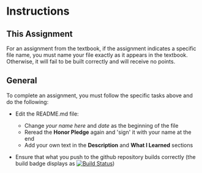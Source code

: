 # Instructions

## This Assignment

For an assignment from the textbook, if the assignment indicates a specific file name, you must name your file exactly as it appears in the textbook. Otherwise, it will fail to be built correctly and will receive no points.

## General

To complete an assignment, you must follow the specific tasks above and do the following:

* Edit the README.md file:
  * Change _your name here_ and _date_ as the beginning of the file
  * Reread the __Honor Pledge__ again and 'sign' it with your name at the end
  * Add your own text in the __Description__ and __What I Learned__ sections
  
* Ensure that what you push to the github repository builds correctly (the build badge displays as [![Build Status](https://img.shields.io/travis/ChapmanCPSC230Spring16/Assignment-X.svg)]())
